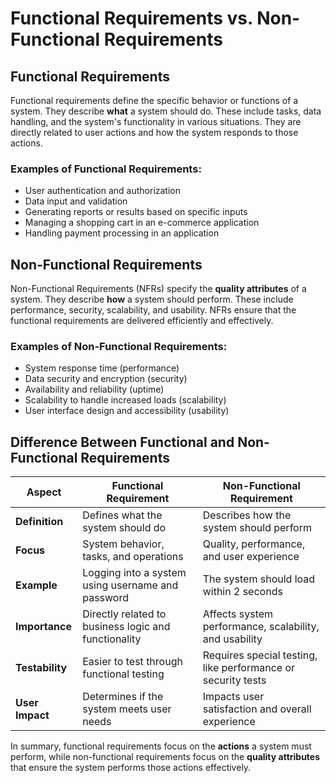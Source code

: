 # Functional Requirements vs. Non-Functional Requirements

## Functional Requirements
Functional requirements define the specific behavior or functions of a system. They describe **what** a system should do. These include tasks, data handling, and the system's functionality in various situations. They are directly related to user actions and how the system responds to those actions.

### Examples of Functional Requirements:
- User authentication and authorization
- Data input and validation
- Generating reports or results based on specific inputs
- Managing a shopping cart in an e-commerce application
- Handling payment processing in an application

## Non-Functional Requirements
Non-Functional Requirements (NFRs) specify the **quality attributes** of a system. They describe **how** a system should perform. These include performance, security, scalability, and usability. NFRs ensure that the functional requirements are delivered efficiently and effectively.

### Examples of Non-Functional Requirements:
- System response time (performance)
- Data security and encryption (security)
- Availability and reliability (uptime)
- Scalability to handle increased loads (scalability)
- User interface design and accessibility (usability)

## Difference Between Functional and Non-Functional Requirements

| **Aspect**             | **Functional Requirement**                           | **Non-Functional Requirement**                          |
|------------------------|------------------------------------------------------|---------------------------------------------------------|
| **Definition**          | Defines what the system should do                    | Describes how the system should perform                  |
| **Focus**               | System behavior, tasks, and operations               | Quality, performance, and user experience                |
| **Example**             | Logging into a system using username and password    | The system should load within 2 seconds                  |
| **Importance**          | Directly related to business logic and functionality | Affects system performance, scalability, and usability   |
| **Testability**         | Easier to test through functional testing            | Requires special testing, like performance or security tests |
| **User Impact**         | Determines if the system meets user needs            | Impacts user satisfaction and overall experience         |

In summary, functional requirements focus on the **actions** a system must perform, while non-functional requirements focus on the **quality attributes** that ensure the system performs those actions effectively.
